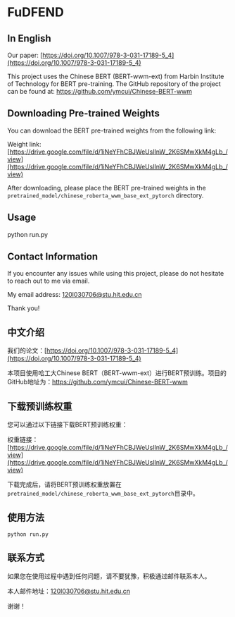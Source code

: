 # FuDFEND

## In English
Our paper: [https://doi.org/10.1007/978-3-031-17189-5_4](https://doi.org/10.1007/978-3-031-17189-5_4)

This project uses the Chinese BERT (BERT-wwm-ext) from Harbin Institute of Technology for BERT pre-training. The GitHub repository of the project can be found at: https://github.com/ymcui/Chinese-BERT-wwm

## Downloading Pre-trained Weights

You can download the BERT pre-trained weights from the following link:

Weight link: [https://drive.google.com/file/d/1iNeYFhCBJWeUsIlnW_2K6SMwXkM4gLb_/view](https://drive.google.com/file/d/1iNeYFhCBJWeUsIlnW_2K6SMwXkM4gLb_/view)

After downloading, please place the BERT pre-trained weights in the `pretrained_model/chinese_roberta_wwm_base_ext_pytorch` directory.

## Usage

python run.py

## Contact Information

If you encounter any issues while using this project, please do not hesitate to reach out to me via email.

My email address: [120l030706@stu.hit.edu.cn](mailto:120l030706@stu.hit.edu.cn)

Thank you!

## 中文介绍
我们的论文：[https://doi.org/10.1007/978-3-031-17189-5_4](https://doi.org/10.1007/978-3-031-17189-5_4)

本项目使用哈工大Chinese BERT（BERT-wwm-ext）进行BERT预训练。项目的GitHub地址为：https://github.com/ymcui/Chinese-BERT-wwm

## 下载预训练权重

您可以通过以下链接下载BERT预训练权重：

权重链接：[https://drive.google.com/file/d/1iNeYFhCBJWeUsIlnW_2K6SMwXkM4gLb_/view](https://drive.google.com/file/d/1iNeYFhCBJWeUsIlnW_2K6SMwXkM4gLb_/view)

下载完成后，请将BERT预训练权重放置在`pretrained_model/chinese_roberta_wwm_base_ext_pytorch`目录中。

## 使用方法

`python run.py`

## 联系方式

如果您在使用过程中遇到任何问题，请不要犹豫，积极通过邮件联系本人。

本人邮件地址：[120l030706@stu.hit.edu.cn](mailto:120l030706@stu.hit.edu.cn)

谢谢！
